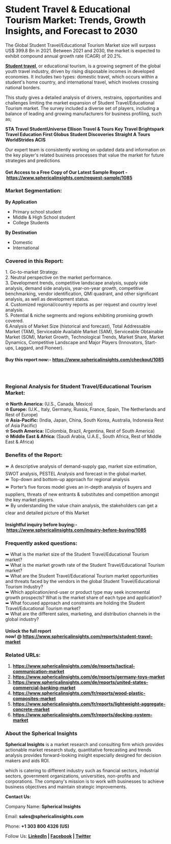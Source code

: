 <h1><span style="color: #000000;">Student Travel &amp; Educational Tourism Market: Trends, Growth Insights, and Forecast to 2030</span></h1>
<div class="content-body__description">The Global Student Travel/Educational Tourism Market size will surpass US$ 399.8 Bn in 2021. Between 2021 and 2030, the market is expected to exhibit compound annual growth rate (CAGR) of 20.2%.</div>
<div class="content-body__detail">
<section id="section_0" class="entry fr-view">
<p><a href="https://www.sphericalinsights.com/reports/student-travel-market" target="_blank" rel="noopener"><strong>Student travel</strong></a>, or educational tourism, is a growing segment of the global youth travel industry, driven by rising disposable incomes in developed economies. It includes two types: domestic travel, which occurs within a student's home country, and international travel, which involves crossing national borders.</p>
<p>This study gives a detailed analysis of drivers, restrains, opportunities and challenges limiting the market expansion of Student Travel/Educational Tourism market. The survey included a diverse set of players, including a balance of leading and growing manufacturers for business profiling, such as;</p>
<p><strong>STA Travel StudentUniverse Ellison Travel &amp; Tours Key Travel Brightspark Travel Education First Globus Student Discoveries Straight A Tours WorldStrides ACIS</strong></p>
<p>Our expert team is consistently working on updated data and information on the key player's related business processes that value the market for future strategies and predictions</p>
<h4><strong>Get Access to a Free Copy of Our Latest Sample Report -&nbsp;<a href="https://www.sphericalinsights.com/request-sample/1085" target="_blank" rel="noopener">https://www.sphericalinsights.com/request-sample/1085</a></strong></h4>
<h3><strong>Market Segmentation:</strong></h3>
<p><strong>By Application</strong></p>
<ul>
<li>Primary school student</li>
<li>Middle &amp; High School student</li>
<li>College Students</li>
</ul>
<p><strong>By Destination</strong></p>
<ul>
<li>Domestic</li>
<li>International</li>
</ul>
<h3>Covered in this Report:</h3>
<p>1. Go-to-market Strategy.<br />2. Neutral perspective on the market performance.<br />3. Development trends, competitive landscape analysis, supply side analysis, demand side analysis, year-on-year growth, competitive benchmarking, vendor identification, QMI quadrant, and other significant analysis, as well as development status.<br />4. Customized regional/country reports as per request and country level analysis.<br />5. Potential &amp; niche segments and regions exhibiting promising growth covered.<br />6.Analysis of Market Size (historical and forecast), Total Addressable Market (TAM), Serviceable Available Market (SAM), Serviceable Obtainable Market (SOM), Market Growth, Technological Trends, Market Share, Market Dynamics, Competitive Landscape and Major Players (Innovators, Start-ups, Laggard, and Pioneer).</p>
<h4>Buy this report now:-&nbsp;<a href="https://www.sphericalinsights.com/checkout/1085" target="_blank" rel="noopener">https://www.sphericalinsights.com/checkout/1085</a></h4>
<h3>&nbsp;</h3>
<h3><strong>Regional Analysis for Student Travel/Educational Tourism Market:</strong></h3>
<p><strong>✫ North America:&nbsp;</strong>(U.S., Canada, Mexico)<br /><strong>✫ Europe:&nbsp;</strong>(U.K., Italy, Germany, Russia, France, Spain, The Netherlands and Rest of Europe)<br /><strong>✫ Asia-Pacific:&nbsp;</strong>(India, Japan, China, South Korea, Australia, Indonesia Rest of Asia Pacific)<br /><strong>✫ South America:&nbsp;</strong>(Colombia, Brazil, Argentina, Rest of South America)<br /><strong>✫ Middle East &amp; Africa:&nbsp;</strong>(Saudi Arabia, U.A.E., South Africa, Rest of Middle East &amp; Africa)</p>
<h3>Benefits of the Report:</h3>
<p>⏩ A descriptive analysis of demand-supply gap, market size estimation, SWOT analysis, PESTEL Analysis and forecast in the global market.<br />⏩ Top-down and bottom-up approach for regional analysis<br />⏩ Porter&rsquo;s five forces model gives an in-depth analysis of buyers and suppliers, threats of new entrants &amp; substitutes and competition amongst the key market players.<br />⏩ By understanding the value chain analysis, the stakeholders can get a clear and detailed picture of this Market</p>
<h4>Insightful inquiry before buying:-&nbsp;<a href="https://www.sphericalinsights.com/inquiry-before-buying/1085" target="_blank" rel="noopener">https://www.sphericalinsights.com/inquiry-before-buying/1085</a></h4>
<h3>Frequently asked questions:</h3>
<p>➥ What is the market size of the Student Travel/Educational Tourism market?<br />➥ What is the market growth rate of the Student Travel/Educational Tourism market?<br />➥ What are the Student Travel/Educational Tourism market opportunities and threats faced by the vendors in the global Student Travel/Educational Tourism Industry?<br />➥ Which application/end-user or product type may seek incremental growth prospects? What is the market share of each type and application?<br />➥ What focused approach and constraints are holding the Student Travel/Educational Tourism market?<br />➥ What are the different sales, marketing, and distribution channels in the global industry?</p>
<h4>Unlock the full report now!&nbsp;@&nbsp;<a href="https://www.sphericalinsights.com/reports/student-travel-market" target="_blank" rel="noopener">https://www.sphericalinsights.com/reports/student-travel-market</a></h4>
<h3><strong>Related URLs:</strong></h3>
<ol>
<li><strong><a href="https://www.sphericalinsights.com/de/reports/tactical-communication-market">https://www.sphericalinsights.com/de/reports/tactical-communication-market</a></strong></li>
<li><strong><a href="https://www.sphericalinsights.com/de/reports/germany-toys-market">https://www.sphericalinsights.com/de/reports/germany-toys-market</a></strong></li>
<li><strong><a href="https://www.sphericalinsights.com/de/reports/united-states-commercial-banking-market">https://www.sphericalinsights.com/de/reports/united-states-commercial-banking-market</a></strong></li>
<li><strong><a href="https://www.sphericalinsights.com/fr/reports/wood-plastic-composites-market">https://www.sphericalinsights.com/fr/reports/wood-plastic-composites-market</a></strong></li>
<li><strong><a href="https://www.sphericalinsights.com/fr/reports/lightweight-aggregate-concrete-market">https://www.sphericalinsights.com/fr/reports/lightweight-aggregate-concrete-market</a></strong></li>
<li><strong><a href="https://www.sphericalinsights.com/fr/reports/docking-system-market">https://www.sphericalinsights.com/fr/reports/docking-system-market</a>&nbsp;</strong></li>
</ol>
<h3><strong>About the Spherical Insights</strong></h3>
<p><strong>Spherical Insights</strong>&nbsp;is a market research and consulting firm which provides actionable market research study, quantitative forecasting and trends analysis provides forward-looking insight especially designed for decision makers and aids ROI.</p>
<p>which is catering to different industry such as financial sectors, industrial sectors, government organizations, universities, non-profits and corporations. The company's mission is to work with businesses to achieve business objectives and maintain strategic improvements.</p>
<p><strong>Contact Us:</strong></p>
<p>Company Name:&nbsp;<strong>Spherical Insights</strong></p>
<p>Email:&nbsp;<strong>sales@sphericalinsights.com</strong></p>
<p>Phone:&nbsp;<strong>+1 303 800 4326 (US)</strong></p>
<p>Follow Us:&nbsp;<strong><a href="https://www.linkedin.com/company/spherical-insight/"><u>LinkedIn</u></a>&nbsp;|&nbsp;<a href="https://www.facebook.com/sphericalinsights22"><u>Facebook</u></a>&nbsp;|&nbsp;<a href="https://twitter.com/SInsights_US"><u>Twitter</u></a></strong></p>
</section>
</div>
<div class="content-body__detail">&nbsp;</div>
